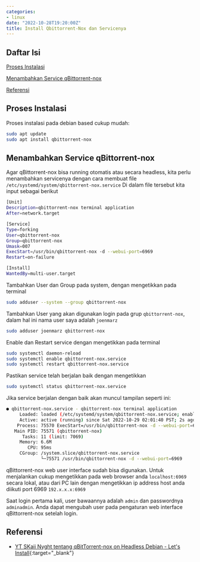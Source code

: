 ```yaml
---
categories:
- linux
date: "2022-10-28T19:20:00Z"
title: Install Qbittorrent-Nox dan Servicenya
---
```


## Daftar Isi  

[Proses Instalasi](#installation)

[Menambahkan Service qBittorrent-nox](#adding-service)

[Referensi](#reference)



<a name="installation"/>

## Proses Instalasi

Proses instalasi pada debian based cukup mudah:
```bash
sudo apt update
sudo apt install qbittorrent-nox
```

<a name="adding-service"/>

## Menambahkan Service qBittorrent-nox

Agar qBittorrent-nox bisa running otomatis atau secara headless, kita perlu menambahkan servicenya dengan cara membuat file `/etc/systemd/system/qbittorrent-nox.service`
Di dalam file tersebut kita input sebagai berikut
```bash
[Unit]
Description=qbittorrent-nox terminal application
After=network.target

[Service]
Type=forking
User=qbittorrent-nox
Group=qbittorrent-nox
Umask=007
ExecStart=/usr/bin/qbittorrent-nox -d --webui-port=6969
Restart=on-failure

[Install]
WantedBy=multi-user.target
```

Tambahkan User dan Group pada system, dengan mengetikkan pada terminal
```bash
sudo adduser --system --group qbittorrent-nox
```

Tambahkan User yang akan digunakan login pada grup `qbittorrent-nox`, dalam hal ini nama user saya adalah `joenmarz`
```bash
sudo adduser joenmarz qbittorrent-nox
```

Enable dan Restart service dengan mengetikkan pada terminal
```bash
sudo systemctl daemon-reload
sudo systemctl enable qbittorrent-nox.service
sudo systemctl restart qbittorrent-nox.service
```

Pastikan service telah berjalan baik dengan mengetikkan
```bash
sudo systemctl status qbittorrent-nox.service
```
Jika service berjalan dengan baik akan muncul tampilan seperti ini:
```bash
● qbittorrent-nox.service - qbittorrent-nox terminal application
     Loaded: loaded (/etc/systemd/system/qbittorrent-nox.service; enabled; vendor preset: enabled)
     Active: active (running) since Sat 2022-10-29 02:01:40 PST; 2s ago
    Process: 75570 ExecStart=/usr/bin/qbittorrent-nox -d --webui-port=6969 (code=exited, status=0/SUCCESS)
   Main PID: 75571 (qbittorrent-nox)
      Tasks: 11 (limit: 7069)
     Memory: 6.6M
        CPU: 95ms
     CGroup: /system.slice/qbittorrent-nox.service
             └─75571 /usr/bin/qbittorrent-nox -d --webui-port=6969
```

qBittorrent-nox web user interface sudah bisa digunakan. Untuk menjalankan cukup mengetikkan pada web browser anda `localhost:6969` secara lokal, atau dari PC lain dengan mengetikkan ip address host anda diikuti port 6969 `192.x.x.x:6969`

Saat login pertama kali, user bawaannya adalah `admin` dan passwordnya `adminadmin`. Anda dapat mengubah user pada pengaturan web interface qBittorrent-nox setelah login.

<a name="reference"/>

## Referensi
- [YT SKaii Nyght tentang qBitTorrent-nox on Headless Debian - Let's Install](https://www.youtube.com/watch?v=NQ3T-2Xf9-c){:target="_blank"}
